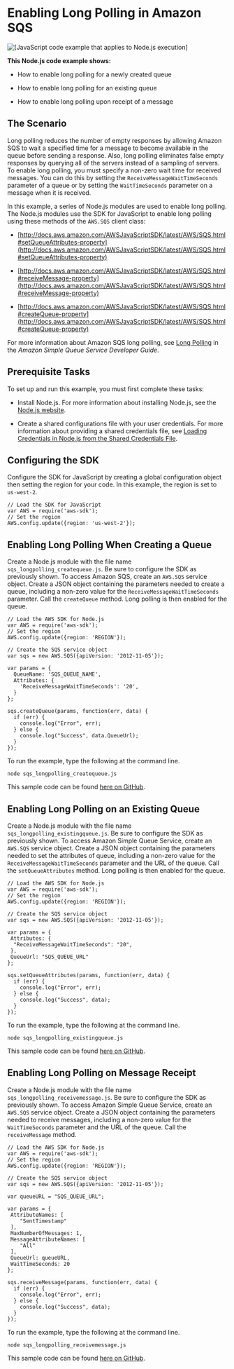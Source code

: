 # Enabling Long Polling in Amazon SQS<a name="sqs-examples-enable-long-polling"></a>

![\[JavaScript code example that applies to Node.js execution\]](http://docs.aws.amazon.com/sdk-for-javascript/v2/developer-guide/images/nodeicon.png)

**This Node\.js code example shows:**

+ How to enable long polling for a newly created queue

+ How to enable long polling for an existing queue

+ How to enable long polling upon receipt of a message

## The Scenario<a name="sqs-examples-enable-long-polling-scenario"></a>

Long polling reduces the number of empty responses by allowing Amazon SQS to wait a specified time for a message to become available in the queue before sending a response\. Also, long polling eliminates false empty responses by querying all of the servers instead of a sampling of servers\. To enable long polling, you must specify a non\-zero wait time for received messages\. You can do this by setting the `ReceiveMessageWaitTimeSeconds` parameter of a queue or by setting the `WaitTimeSeconds` parameter on a message when it is received\.

In this example, a series of Node\.js modules are used to enable long polling\. The Node\.js modules use the SDK for JavaScript to enable long polling using these methods of the `AWS.SQS` client class:

+ [http://docs.aws.amazon.com/AWSJavaScriptSDK/latest/AWS/SQS.html#setQueueAttributes-property](http://docs.aws.amazon.com/AWSJavaScriptSDK/latest/AWS/SQS.html#setQueueAttributes-property)

+ [http://docs.aws.amazon.com/AWSJavaScriptSDK/latest/AWS/SQS.html#receiveMessage-property](http://docs.aws.amazon.com/AWSJavaScriptSDK/latest/AWS/SQS.html#receiveMessage-property)

+ [http://docs.aws.amazon.com/AWSJavaScriptSDK/latest/AWS/SQS.html#createQueue-property](http://docs.aws.amazon.com/AWSJavaScriptSDK/latest/AWS/SQS.html#createQueue-property)

For more information about Amazon SQS long polling, see [Long Polling](http://docs.aws.amazon.com/AWSSimpleQueueService/latest/SQSDeveloperGuide/sqs-long-polling.html) in the *Amazon Simple Queue Service Developer Guide*\.

## Prerequisite Tasks<a name="sqs-examples-enable-long-polling-prerequisites"></a>

To set up and run this example, you must first complete these tasks:

+ Install Node\.js\. For more information about installing Node\.js, see the [Node\.js website](http://nodejs.org)\.

+ Create a shared configurations file with your user credentials\. For more information about providing a shared credentials file, see [Loading Credentials in Node\.js from the Shared Credentials File](loading-node-credentials-shared.md)\.

## Configuring the SDK<a name="sqs-examples-enable-long-polling-configure-sdk"></a>

Configure the SDK for JavaScript by creating a global configuration object then setting the region for your code\. In this example, the region is set to `us-west-2`\.

```
// Load the SDK for JavaScript
var AWS = require('aws-sdk');
// Set the region 
AWS.config.update({region: 'us-west-2'});
```

## Enabling Long Polling When Creating a Queue<a name="sqs-examples-enable-long-polling-on-queue-creation"></a>

Create a Node\.js module with the file name `sqs_longpolling_createqueue.js`\. Be sure to configure the SDK as previously shown\. To access Amazon SQS, create an `AWS.SQS` service object\. Create a JSON object containing the parameters needed to create a queue, including a non\-zero value for the `ReceiveMessageWaitTimeSeconds` parameter\. Call the `createQueue` method\. Long polling is then enabled for the queue\.

```
// Load the AWS SDK for Node.js
var AWS = require('aws-sdk');
// Set the region 
AWS.config.update({region: 'REGION'});

// Create the SQS service object
var sqs = new AWS.SQS({apiVersion: '2012-11-05'});

var params = {
  QueueName: 'SQS_QUEUE_NAME',
  Attributes: {
    'ReceiveMessageWaitTimeSeconds': '20',
  }
};

sqs.createQueue(params, function(err, data) {
  if (err) {
    console.log("Error", err);
  } else {
    console.log("Success", data.QueueUrl);
  }
});
```

To run the example, type the following at the command line\.

```
node sqs_longpolling_createqueue.js
```

This sample code can be found [here on GitHub](https://github.com/awsdocs/aws-doc-sdk-examples/blob/master/javascript/example_code/sqs/sqs_longpolling_createqueue.js)\.

## Enabling Long Polling on an Existing Queue<a name="sqs-examples-enable-long-polling-existing-queue"></a>

Create a Node\.js module with the file name `sqs_longpolling_existingqueue.js`\. Be sure to configure the SDK as previously shown\. To access Amazon Simple Queue Service, create an `AWS.SQS` service object\. Create a JSON object containing the parameters needed to set the attributes of queue, including a non\-zero value for the `ReceiveMessageWaitTimeSeconds` parameter and the URL of the queue\. Call the `setQueueAttributes` method\. Long polling is then enabled for the queue\.

```
// Load the AWS SDK for Node.js
var AWS = require('aws-sdk');
// Set the region 
AWS.config.update({region: 'REGION'});

// Create the SQS service object
var sqs = new AWS.SQS({apiVersion: '2012-11-05'});

var params = {
 Attributes: {
  "ReceiveMessageWaitTimeSeconds": "20",
 },
 QueueUrl: "SQS_QUEUE_URL"
};

sqs.setQueueAttributes(params, function(err, data) {
  if (err) {
    console.log("Error", err);
  } else {
    console.log("Success", data);
  }
});
```

To run the example, type the following at the command line\.

```
node sqs_longpolling_existingqueue.js
```

This sample code can be found [here on GitHub](https://github.com/awsdocs/aws-doc-sdk-examples/blob/master/javascript/example_code/sqs/sqs_longpolling_existingqueue.js)\.

## Enabling Long Polling on Message Receipt<a name="sqs-examples-enable-long-polling-on-receive-message"></a>

Create a Node\.js module with the file name `sqs_longpolling_receivemessage.js`\. Be sure to configure the SDK as previously shown\. To access Amazon Simple Queue Service, create an `AWS.SQS` service object\. Create a JSON object containing the parameters needed to receive messages, including a non\-zero value for the `WaitTimeSeconds` parameter and the URL of the queue\. Call the `receiveMessage` method\.

```
// Load the AWS SDK for Node.js
var AWS = require('aws-sdk');
// Set the region 
AWS.config.update({region: 'REGION'});

// Create the SQS service object
var sqs = new AWS.SQS({apiVersion: '2012-11-05'});

var queueURL = "SQS_QUEUE_URL";

var params = {
 AttributeNames: [
    "SentTimestamp"
 ],
 MaxNumberOfMessages: 1,
 MessageAttributeNames: [
    "All"
 ],
 QueueUrl: queueURL,
 WaitTimeSeconds: 20
};

sqs.receiveMessage(params, function(err, data) {
  if (err) {
    console.log("Error", err);
  } else {
    console.log("Success", data);
  }
});
```

To run the example, type the following at the command line\.

```
node sqs_longpolling_receivemessage.js
```

This sample code can be found [here on GitHub](https://github.com/awsdocs/aws-doc-sdk-examples/blob/master/javascript/example_code/sqs/sqs_longpolling_receivemessage.js)\.